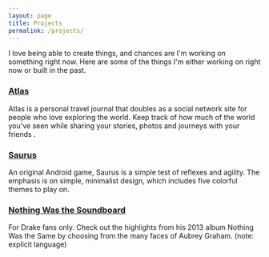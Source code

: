 ```yaml
---
layout: page
title: Projects
permalink: /projects/
---
```


I love being able to create things, and chances are I'm working on something right now. Here are some of the things I'm either working on right now or built in the past.

### [Atlas](http://www.myatlas.me)

Atlas is a personal travel journal that doubles as a social network site for people who love exploring the world. Keep track of how much of the world you've seen while sharing your stories, photos and journeys with your friends .

### [Saurus](https://play.google.com/store/apps/details?id=com.nigu.saurus)

An original Android game, Saurus is a simple test of reflexes and agility. The emphasis is on simple, minimalist design, which includes five colorful themes to play on.

### [Nothing Was the Soundboard](http://drakesoundboard.appspot.com/)

For Drake fans only. Check out the highlights from his 2013 album Nothing Was the Same by choosing from the many faces of Aubrey Graham. (note: explicit language)